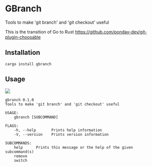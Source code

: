 # GBranch
Tools to make 'git branch' and 'git checkout' useful

This is the transition of Go to Rust
https://github.com/ponday-dev/git-plugin-choosable

## Installation
```
cargo install gbranch
```

## Usage

<a href="https://asciinema.org/a/cblnHRTOK5TShJt1Qp1K8ynt6" target="_blank"><img src="https://asciinema.org/a/cblnHRTOK5TShJt1Qp1K8ynt6.svg" /></a>

```
gbranch 0.1.0
Tools to make 'git branch' and 'git checkout' useful

USAGE:
    gbranch [SUBCOMMAND]

FLAGS:
    -h, --help       Prints help information
    -V, --version    Prints version information

SUBCOMMANDS:
    help      Prints this message or the help of the given subcommand(s)
    remove
    switch
```
